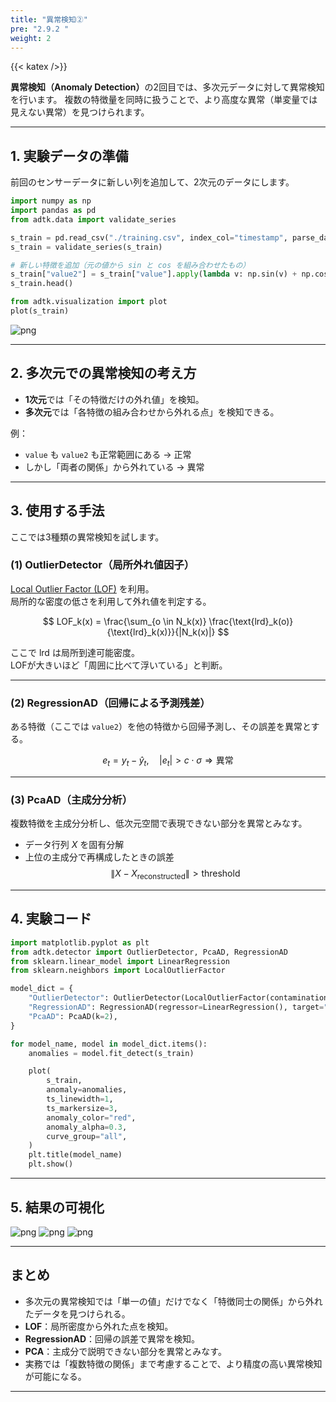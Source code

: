 ```yaml
---
title: "異常検知②"
pre: "2.9.2 "
weight: 2
---
```


{{< katex />}}

<div class="pagetop-box">
  <p><b>異常検知（Anomaly Detection）</b>の2回目では、多次元データに対して異常検知を行います。  
  複数の特徴量を同時に扱うことで、より高度な異常（単変量では見えない異常）を見つけられます。</p>
</div>

---

## 1. 実験データの準備
前回のセンサーデータに新しい列を追加して、2次元のデータにします。

```python
import numpy as np
import pandas as pd
from adtk.data import validate_series

s_train = pd.read_csv("./training.csv", index_col="timestamp", parse_dates=True)
s_train = validate_series(s_train)

# 新しい特徴を追加（元の値から sin と cos を組み合わせたもの）
s_train["value2"] = s_train["value"].apply(lambda v: np.sin(v) + np.cos(v))
s_train.head()
```

```python
from adtk.visualization import plot
plot(s_train)
```

![png](/images/basic/anomaly/adtk2_files/adtk2_2_1.png)

---

## 2. 多次元での異常検知の考え方
- **1次元**では「その特徴だけの外れ値」を検知。  
- **多次元**では「各特徴の組み合わせから外れる点」を検知できる。  

例：  
- `value` も `value2` も正常範囲にある → 正常  
- しかし「両者の関係」から外れている → 異常  

---

## 3. 使用する手法

ここでは3種類の異常検知を試します。

### (1) OutlierDetector（局所外れ値因子）
[Local Outlier Factor (LOF)](https://scikit-learn.org/stable/modules/generated/sklearn.neighbors.LocalOutlierFactor.html) を利用。  
局所的な密度の低さを利用して外れ値を判定する。

$$
LOF_k(x) = \frac{\sum_{o \in N_k(x)} \frac{\text{lrd}_k(o)}{\text{lrd}_k(x)}}{|N_k(x)|}
$$

ここで $\text{lrd}$ は局所到達可能密度。  
LOFが大きいほど「周囲に比べて浮いている」と判断。

---

### (2) RegressionAD（回帰による予測残差）
ある特徴（ここでは `value2`）を他の特徴から回帰予測し、その誤差を異常とする。  

$$
e_t = y_t - \hat{y}_t, \quad |e_t| > c \cdot \sigma \Rightarrow \text{異常}
$$

---

### (3) PcaAD（主成分分析）
複数特徴を主成分分析し、低次元空間で表現できない部分を異常とみなす。  

- データ行列 $X$ を固有分解  
- 上位の主成分で再構成したときの誤差  
  $$
  \| X - X_{\text{reconstructed}} \| > \text{threshold}
  $$

---

## 4. 実験コード

```python
import matplotlib.pyplot as plt
from adtk.detector import OutlierDetector, PcaAD, RegressionAD
from sklearn.linear_model import LinearRegression
from sklearn.neighbors import LocalOutlierFactor

model_dict = {
    "OutlierDetector": OutlierDetector(LocalOutlierFactor(contamination=0.05)),
    "RegressionAD": RegressionAD(regressor=LinearRegression(), target="value2", c=3.0),
    "PcaAD": PcaAD(k=2),
}

for model_name, model in model_dict.items():
    anomalies = model.fit_detect(s_train)

    plot(
        s_train,
        anomaly=anomalies,
        ts_linewidth=1,
        ts_markersize=3,
        anomaly_color="red",
        anomaly_alpha=0.3,
        curve_group="all",
    )
    plt.title(model_name)
    plt.show()
```

---

## 5. 結果の可視化

![png](/images/basic/anomaly/adtk2_files/adtk2_4_1.png)
![png](/images/basic/anomaly/adtk2_files/adtk2_4_3.png)
![png](/images/basic/anomaly/adtk2_files/adtk2_4_5.png)

---

## まとめ
- 多次元の異常検知では「単一の値」だけでなく「特徴同士の関係」から外れたデータを見つけられる。  
- **LOF**：局所密度から外れた点を検知。  
- **RegressionAD**：回帰の誤差で異常を検知。  
- **PCA**：主成分で説明できない部分を異常とみなす。  
- 実務では「複数特徴の関係」まで考慮することで、より精度の高い異常検知が可能になる。  

---
